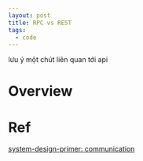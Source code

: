 ```yaml
---
layout: post
title: RPC vs REST
tags:
  - code
---
```


lưu ý một chút liên quan tới api

# Overview


# Ref 

[system-design-primer: communication](https://github.com/donnemartin/system-design-primer?tab=readme-ov-file#communication)




